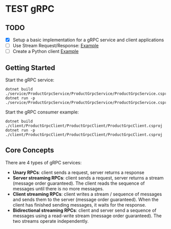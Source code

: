 # TEST gRPC

## TODO

* [x] Setup a basic implementation for a gRPC service and client applications
* [ ] Use Stream Request/Response: [Example](https://github.com/grpc/grpc-dotnet/tree/master/examples/Mailer)
* [ ] Create a Python client [Example](https://github.com/grpc/grpc/tree/master/examples/python/helloworld)

## Getting Started

Start the gRPC service:
```
dotnet build ./service/ProductGrpcService/ProductGrpcService/ProductGrpcService.csproj
dotnet run -p ./service/ProductGrpcService/ProductGrpcService/ProductGrpcService.csproj
```

Start the gRPC consumer example:
```
dotnet build ./client/ProductGrpcClient/ProductGrpcClient/ProductGrpcClient.csproj
dotnet run -p ./client/ProductGrpcClient/ProductGrpcClient/ProductGrpcClient.csproj
```

## Core Concepts

There are 4 types of gRPC services:
- **Unary RPCs**: client sends a request, server returns a response
- **Server streaming RPCs**: client sends a request, server returns a stream (message order guaranteed). The client reads the sequence of messages until there is no more messages. 
- **Client streaming RPCs**: client writes a stream / sequence of messages and sends them to the server (message order guaranteed). When the client has finished sending messages, it waits for the response.
- **Bidirectional streaming RPCs**: client and server send a sequence of messages using a read-write stream (message order guaranteed). The two streams operate independently. 
